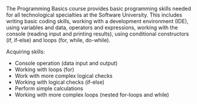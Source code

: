 
The Programming Basics course provides basic programming skills needed for all technological 
specialties at the Software University. This includes writing basic coding skills, working with
a development environment (IDE), using variables and data, operators and expressions, working
with the console (reading input and printing results), using conditional constructors (if, if-else)
 and loops (for, while, do-while).

Acquiring skills:
- Console operation (data input and output)
- Working with loops (for)
- Work with more complex logical checks
- Working with logical checks (if-else)
- Perform simple calculations
- Working with more complex loops (nested for-loops and while)



